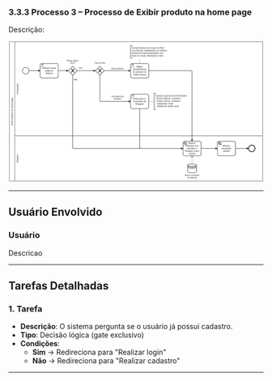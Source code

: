### 3.3.3 Processo 3 – Processo de Exibir produto na home page

Descrição: 

![Processo de Exibir produto na home page](../images/processo03-exibir-produto-na-home-page.png "Modelo BPMN do Processo 3.")

---

## **Usuário Envolvido**

### **Usuário**
Descricao

---

## **Tarefas Detalhadas**

### **1. Tarefa**
- **Descrição**: O sistema pergunta se o usuário já possui cadastro.
- **Tipo**: Decisão lógica (gate exclusivo)
- **Condições**:  
  - **Sim** → Redireciona para "Realizar login"  
  - **Não** → Redireciona para "Realizar cadastro"  

---
